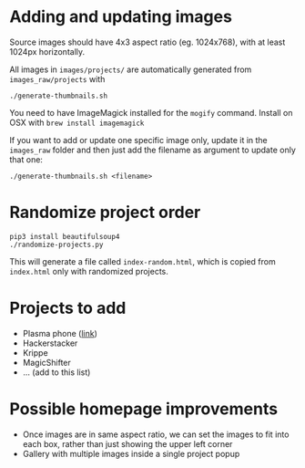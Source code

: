 # Adding and updating images

Source images should have 4x3 aspect ratio (eg. 1024x768), with at least 1024px horizontally.

All images in `images/projects/` are automatically generated from `images_raw/projects` with

    ./generate-thumbnails.sh

You need to have ImageMagick installed for the `mogify` command. Install on OSX with `brew install imagemagick`

If you want to add or update one specific image only, update it in the `images_raw` folder and then just add the
filename as argument to update only that one:

    ./generate-thumbnails.sh <filename>


# Randomize project order

    pip3 install beautifulsoup4
    ./randomize-projects.py

This will generate a file called `index-random.html`, which is copied from `index.html` only with randomized projects.


# Projects to add

* Plasma phone ([link](https://twitter.com/ganda1f/status/946720073665990656))
* Hackerstacker
* Krippe
* MagicShifter
* ... (add to this list)


# Possible homepage improvements

* Once images are in same aspect ratio, we can set the images to fit into each box, rather than just showing the upper left corner
* Gallery with multiple images inside a single project popup
